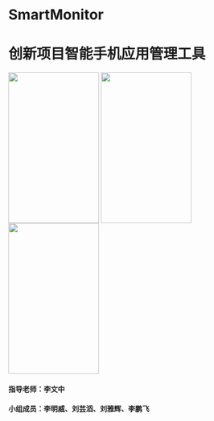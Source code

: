 # SmartMonitor
# 创新项目智能手机应用管理工具

<img align="center" src="http://okuo92sn2.bkt.clouddn.com/test.png" width="180px" height="300px" />
<img align="center" src="http://okuo92sn2.bkt.clouddn.com/test2.png" width="180px" height="300px" />
<img align="center" src="http://okuo92sn2.bkt.clouddn.com/test1.png" width="180px" height="300px" />

#### 指导老师：李文中
#### 小组成员：李明威、刘芸滔、刘雅辉、李鹏飞
